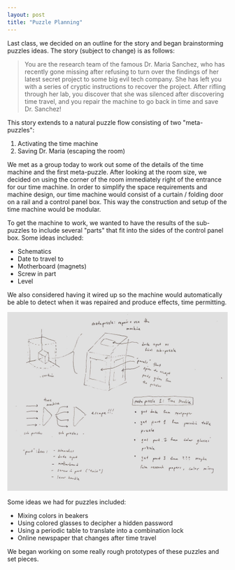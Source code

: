 ```yaml
---
layout: post
title: "Puzzle Planning"
---
```


Last class, we decided on an outline for the story and began brainstorming puzzles ideas. The story (subject to change) is as follows:

> You are the research team of the famous Dr. Maria Sanchez, who has recently gone missing after refusing to turn over the findings of her latest secret project to some big evil tech company. She has left you with a series of cryptic instructions to recover the project. After rifling through her lab, you discover that she was silenced after discovering time travel, and you repair the machine to go back in time and save Dr. Sanchez!

This story extends to a natural puzzle flow consisting of two "meta-puzzles":

1. Activating the time machine
2. Saving Dr. Maria (escaping the room)

We met as a group today to work out some of the details of the time machine and the first meta-puzzle. After looking at the room size, we decided on using the corner of the room immediately right of the entrance for our time machine. In order to simplify the space requirements and machine design, our time machine would consist of a curtain / folding door on a rail and a control panel box. This way the construction and setup of the time machine would be modular.

To get the machine to work, we wanted to have the results of the sub-puzzles to include several "parts" that fit into the sides of the control panel box. Some ideas included:

- Schematics
- Date to travel to
- Motherboard (magnets)
- Screw in part
- Level

We also considered having it wired up so the machine would automatically be able to detect when it was repaired and produce effects, time permitting.

![Time machine and puzzle flow planning.](/images/time-machine-plans.jpg)

Some ideas we had for puzzles included:

- Mixing colors in beakers
- Using colored glasses to decipher a hidden password
- Using a periodic table to translate into a combination lock
- Online newspaper that changes after time travel

We began working on some really rough prototypes of these puzzles and set pieces.
